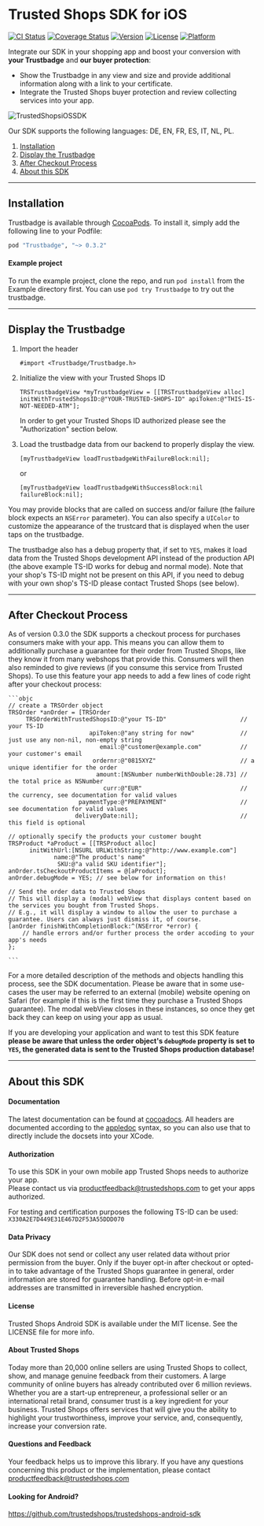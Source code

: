 # Trusted Shops SDK for iOS #

[![CI Status](https://travis-ci.org/trustedshops/trustedshops-ios-sdk.svg?branch=master)](https://travis-ci.org/trustedshops/trustedshops-ios-sdk)
[![Coverage Status](https://coveralls.io/repos/github/trustedshops/trustedshops-ios-sdk/badge.svg?branch=master)](https://coveralls.io/github/trustedshops/trustedshops-ios-sdk?branch=master)
[![Version](https://img.shields.io/cocoapods/v/Trustbadge.svg?style=flat)](http://cocoapods.org/pods/Trustbadge)
[![License](https://img.shields.io/cocoapods/l/Trustbadge.svg?style=flat)](http://cocoapods.org/pods/Trustbadge)
[![Platform](https://img.shields.io/cocoapods/p/Trustbadge.svg?style=flat)](http://cocoapods.org/pods/Trustbadge)

Integrate our SDK in your shopping app and boost your conversion with **your Trustbadge** and **our buyer protection**:
* Show the Trustbadge in any view and size and provide additional information along with a link to your certificate.
* Integrate the Trusted Shops buyer protection and review collecting services into your app.

![TrustedShopsiOSSDK](https://raw.githubusercontent.com/trustedshops/trustedshops-ios-sdk/master/Screenshots/iOS-SDK.png "Boost your conversion with Trustbadge and buyer protection")

Our SDK supports the following languages: DE, EN, FR, ES, IT, NL, PL.

1. [Installation](#installation)
2. [Display the Trustbadge](#display-the-trustbadge)
3. [After Checkout Process](#after-checkout-process)
4. [About this SDK](#about-this-sdk)

- - - -

## Installation ##

Trustbadge is available through [CocoaPods](http://cocoapods.org). To install
it, simply add the following line to your Podfile:

```ruby
pod "Trustbadge", "~> 0.3.2"
```

#### Example project ####
To run the example project, clone the repo, and run `pod install` from the Example directory first. You can use `pod try Trustbadge` to try out the trustbadge.

- - - -

## Display the Trustbadge ##

1. Import the header

	```objc
	#import <Trustbadge/Trustbadge.h>
	```

2. Initialize the view with your Trusted Shops ID

	```objc
	TRSTrustbadgeView *myTrustbadgeView = [[TRSTrustbadgeView alloc] initWithTrustedShopsID:@"YOUR-TRUSTED-SHOPS-ID" apiToken:@"THIS-IS-NOT-NEEDED-ATM"];
	```
	
	In order to get your Trusted Shops ID authorized please see the "Authorization" section below.

3. Load the trustbadge data from our backend to properly display the view.

	```objc
	[myTrustbadgeView loadTrustbadgeWithFailureBlock:nil];
	```
	or
	```objc
	[myTrustbadgeView loadTrustbadgeWithSuccessBlock:nil failureBlock:nil];
	```

You may provide blocks that are called on success and/or failure (the failure block expects an `NSError` parameter).
You can also specify a `UIColor` to customize the appearance of the trustcard that is displayed when the user taps on the trustbadge.

The trustbadge also has a debug property that, if set to `YES`, makes it load data from the Trusted Shops development API instead of the production API (the above example TS-ID works for debug and normal mode). Note that your shop's TS-ID might not be present on this API, if you need to debug with your own shop's TS-ID please contact Trusted Shops (see below).

- - - -

## After Checkout Process

As of version 0.3.0 the SDK supports a checkout process for purchases consumers make with your app. This means you can allow them to additionally purchase a guarantee for their order from Trusted Shops, like they know it from many webshops that provide this.
Consumers will then also reminded to give reviews (if you consume this service from Trusted Shops).
To use this feature your app needs to add a few lines of code right after your checkout process:

	```objc
	// create a TRSOrder object
	TRSOrder *anOrder = [TRSOrder 
	     TRSOrderWithTrustedShopsID:@"your TS-ID"                     // your TS-ID
	                       apiToken:@"any string for now"             // just use any non-nil, non-empty string
	                          email:@"customer@example.com"           // your customer's email
	                        ordernr:@"0815XYZ"                        // a unique identifier for the order
	                         amount:[NSNumber numberWithDouble:28.73] // the total price as NSNumber
	                           curr:@"EUR"                            // the currency, see documentation for valid values
	                    paymentType:@"PREPAYMENT"                     // see documentation for valid values
	                   deliveryDate:nil];                             // this field is optional
	                   
	// optionally specify the products your customer bought
	TRSProduct *aProduct = [[TRSProduct alloc] 
	      initWithUrl:[NSURL URLWithString:@"http://www.example.com"]
	             name:@"The product's name" 
	              SKU:@"a valid SKU identifier"];
	anOrder.tsCheckoutProductItems = @[aProduct];
	anOrder.debugMode = YES; // see below for information on this! 
	
	// Send the order data to Trusted Shops
	// This will display a (modal) webView that displays content based on the services you bought from Trusted Shops.
	// E.g., it will display a window to allow the user to purchase a guarantee. Users can always just dismiss it, of course.
	[anOrder finishWithCompletionBlock:^(NSError *error) {
	    // handle errors and/or further process the order accoding to your app's needs
	};
	
	```
For a more detailed description of the methods and objects handling this process, see the SDK documentation.
Please be aware that in some use-cases the user may be referred to an external (mobile) website opening on Safari (for example if this is the first time they purchase a Trusted Shops guarantee). The modal webView closes in these instances, so once they get back they can keep on using your app as usual.

If you are developing your application and want to test this SDK feature __please be aware that unless the order object's `debugMode` property is set to `YES`, the generated data is sent to the Trusted Shops production database!__

- - - -

## About this SDK ##

#### Documentation ####
The latest documentation can be found at [cocoadocs](http://cocoadocs.org/docsets/Trustbadge/0.3.2/).
All headers are documented according to the [appledoc](http://appledoc.gentlebytes.com/appledoc/) syntax, so you can also use that to directly include the docsets into your XCode.

#### Authorization ####
To use this SDK in your own mobile app Trusted Shops needs to authorize your app.<br>
Please contact us via [productfeedback@trustedshops.com](mailto:productfeedback@trustedshops.com) to get your apps authorized.  

For testing and certification purposes the following TS-ID can be used: ```X330A2E7D449E31E467D2F53A55DDD070```

#### Data Privacy ####
Our SDK does not send or collect any user related data without prior permission from the buyer. Only if the buyer opt-in after checkout or opted-in to take advantage of the Trusted Shops guarantee in general, order information are stored for guarantee handling. Before opt-in e-mail addresses are transmitted in irreversible hashed encryption.

#### License ####
Trusted Shops Android SDK is available under the MIT license. See the LICENSE file for more info.

#### About Trusted Shops ####
Today more than 20,000 online sellers are using Trusted Shops to collect, show, and manage genuine feedback from their customers. A large community of online buyers has already contributed over 6 million reviews.
Whether you are a start-up entrepreneur, a professional seller or an international retail brand, consumer trust is a key ingredient for your business. Trusted Shops offers services that will give you the ability to highlight your trustworthiness, improve your service, and, consequently, increase your conversion rate. 

#### Questions and Feedback ####
Your feedback helps us to improve this library. 
If you have any questions concerning this product or the implementation, please contact [productfeedback@trustedshops.com](mailto:productfeedback@trustedshops.com)

#### Looking for Android? ####
https://github.com/trustedshops/trustedshops-android-sdk
